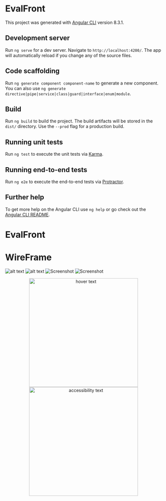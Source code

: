 # EvalFront

This project was generated with [Angular CLI](https://github.com/angular/angular-cli) version 8.3.1.

## Development server

Run `ng serve` for a dev server. Navigate to `http://localhost:4200/`. The app will automatically reload if you change any of the source files.

## Code scaffolding

Run `ng generate component component-name` to generate a new component. You can also use `ng generate directive|pipe|service|class|guard|interface|enum|module`.

## Build

Run `ng build` to build the project. The build artifacts will be stored in the `dist/` directory. Use the `--prod` flag for a production build.

## Running unit tests

Run `ng test` to execute the unit tests via [Karma](https://karma-runner.github.io).

## Running end-to-end tests

Run `ng e2e` to execute the end-to-end tests via [Protractor](http://www.protractortest.org/).

## Further help

To get more help on the Angular CLI use `ng help` or go check out the [Angular CLI README](https://github.com/angular/angular-cli/blob/master/README.md).
# EvalFront
# WireFrame
![alt text](file:///Users/timothelaude/Desktop/Capture%20d’écran%202019-10-24%20à%2009.53.45.png)
![alt text](file:///Users/timothelaude/Desktop/Capture%20d’écran%202019-10-24%20à%2009.54.27.png)
![Screenshot](Desktop/Capture%20d’écran%202019-10-24%20à%2009.53.45.png)
![Screenshot](Desktop/Capture%20d’écran%202019-10-24%20à%2009.53.45.png)
<p align="center">
  <img src="/Users/timothelaude/Desktop/Capture%20d’écran%202019-10-24%20à%2009.53.45.png" width="350" title="hover text">
  <img src="/Users/timothelaude/Desktop/Capture%20d’écran%202019-10-24%20à%2009.54.27.png" width="350" alt="accessibility text">
</p>
